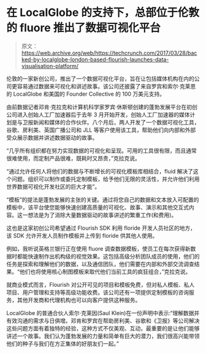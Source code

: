 # 在 LocalGlobe 的支持下，总部位于伦敦的 fluore 推出了数据可视化平台 

> 原文：<https://web.archive.org/web/https://techcrunch.com/2017/03/28/backed-by-localglobe-london-based-flourish-launches-data-visualisation-platform/>

伦敦的一家新创公司，推出了一个数据可视化平台，旨在让包括媒体机构在内的公司更容易通过数据来可视化和讲述故事。该公司还披露了来自罗宾和索尔·克莱恩的 LocalGlobe 和美国的 Founder Collective 的 100 万美元支持。

由前数据记者邓肯·克拉克和计算机科学家罗宾·休斯顿创建的蓬勃发展平台在初创公司进入创始人工厂加速器后于去年 3 月开始开发，创始人工厂加速器的媒体计划是与卫报新闻和媒体的合作伙伴。八个月后，两人开发了一个数据可视化工具，谷歌、房利美、英国广播公司和 JLL 等客户使用该工具，帮助他们向内部和外部受众展示数据并讲述数据驱动的故事。

“几乎所有组织都在努力实现数据的可视化和呈现。可用的工具很有限，而且通常很难使用，而定制产品很难，既耗时又昂贵，”克拉克说。

“通过允许任何人将他们的数据与不断增长的可视化模板库相结合，fluid 解决了这个问题。组织可以制作或委托定制模板，给予他们无限的灵活性，并允许他们利用世界数据可视化开发社区的巨大才能”。

“模板”的提法是蓬勃发展的主张的关键。通过将您自己的数据和文本放入可配置的模板中，该平台使您能够快速创建高质量的可视化、故事、演示和其他交互式内容。这一想法是为了消除大量数据驱动的故事讲述的繁重工作(和费用)。

这也是这家初创公司希望通过 Flourish SDK 利用 floride 开发人员社区的地方，该 SDK 允许开发人员制作模板并上传到 floride 供其他人使用。

例如，我听说英格兰银行正在使用 fluore 调查数据模板，使员工在每次获得新数据时都能快速制作出机构级的视觉效果。这包括高级分析团队成员的使用，他们的任务是探索和理解他们的数据，以及通信团队，他们需要在内部和外部交流调查结果。“他们也将使用核心制图模板来取代他们当前工具的疯狂组合，”克拉克说。

就商业模式而言，Flourish 对公开可见的项目和模板免费，但对私人模板、私人项目、用户管理和支持等高级功能收费。该公司还有一项提供定制模板的咨询服务，其他开发商和代理机构也可以向客户提供这种服务。

LocalGlobe 的普通合伙人索尔·克莱因(Saul Klein)在一份声明中表示:“理解数据并有效沟通的需求与日俱增。邓肯和罗宾在帮助房利美、谷歌和《卫报》等公司解决这些问题方面有着独特的经验，这种方式不仅美观、互动，最重要的是让他们能够讲述一个故事。我们认为蓬勃发展的力量和简单有巨大的潜力，我们很高兴能带领他们的种子与我们在方正集体的好朋友们一起。”